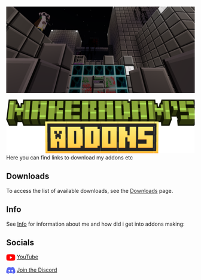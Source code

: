 ![null](images/Screenshot_20250626-162345.png)

![null](images/makeradamsaddons.png)
Here you can find links to download my addons etc

## Downloads

To access the list of available downloads, see the [Downloads](Downloads.md) page.

## Info

See [Info](Info.md) for information about me and how did i get into addons making:

## Socials

<img src="images/youtube.png" alt="YouTube" width="24" style="vertical-align:middle;"> [YouTube](https://www.youtube.com/@Adam-e2u7l)

<img src="images/discord.png" alt="Discord" width="24" style="vertical-align:middle;"> [Join the Discord](https://discord.gg/cbKdpBzYHZ)

